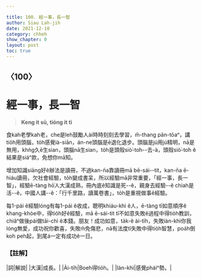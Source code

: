 ```yaml
---

title: 100. 經一事，長一智
author: Siau Lah-jih
date: 2021-12-10
category: chheh
show_chapter: 0
layout: post
toc: true
---
```

  
## 〈100〉
# 經一事，長一智
>**Keng it sū, tióng it tì**
 
食kah老學kah老，che是leh鼓勵人ài時時刻刻去學習，m̄-thang pān-tōaⁿ，講tio̍h用頭腦，to̍h感覺ià-siān，án-ne頭腦是ē退化退步。頭腦是jú用jú精明，nā是無用，khǹg久ē生sian，頭腦nā生sian，to̍h是頭殼siò͘-to͘h--去-à，頭殼siò͘-to͘h ê結果是siáⁿ款，免想你mā知。

增加知識siāng好ê辦法是讀冊，不過kan-n̄a靠讀冊mā bē-sái--tit，kan-n̄a ē-hiáu讀冊，欠社會經驗，to̍h變成書呆，所以經驗mā非常重要，「經一事，長一智」，經驗ē-tàng hō͘人大漢成熟，冊內底ê知識是死--ê，親身去經驗--ê chiah是活--ê，中國人講--ê：「行千里路，讀萬卷書」，to̍h是重視做事ê經驗。

每1-pái ê經驗lóng有每1-pái ê收成，聰明khiáu-khì ê人，ē-tàng tī如意順序ê khang-khòe中，得tio̍h好ê經驗，mā ē-sái-tit tī不如意失敗ê過程中得tio̍h教訓，chiâⁿ做後pái做tāi-chì ê本錢。朋友！成功如意，ta̍k-ê ài-ti̍h，失敗iàn-khì你我lóng無愛，成功祝你歡喜，失敗m̄免傷悲，nā有法度tī失敗中得tio̍h智慧，poa̍h倒koh peh起，到尾á一定有成功ê一日。

### 【註解】

|詞|解說|
|大漢|成長。|
|Ài-ti̍h|Boeh得tio̍h。|
|Iàn-khì|感覺pháiⁿ勢。|
